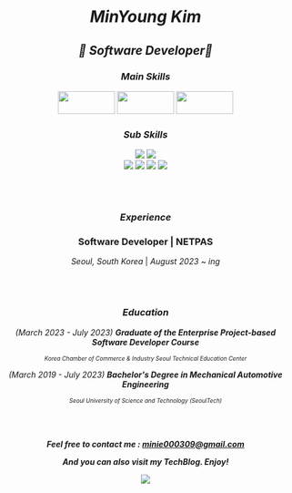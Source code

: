 <!--<img src="https://capsule-render.vercel.app/api?type=waving&color=FF8CC9&height=300&section=header&text=HanaV&fontSize=90&fontColor=FFFFFF" />-->

<div align="center">

<h1>

***MinYoung Kim***
 
</h1> 


<h2>
 
 ***🌱 Software Developer🌱***
 
 </h2>


<h3>

***Main Skills***

</h3>
  
<img src="https://img.shields.io/badge/C%23-239120?style=for-the-badge&logo=csharp&logoColor=white" width="100" height="40"/>
<img src="https://img.shields.io/badge/.NET-512BD4?style=for-the-badge&logo=.NET&logoColor=white" width="100" height="40"/>
<img src="https://img.shields.io/badge/Git-F05032?style=for-the-badge&logo=git&logoColor=white" width="100" height="40"/>

 
 <br>

 <h3>
 
 ***Sub Skills***

 </h3>

<img src="https://img.shields.io/badge/Java-007396?style=for-the-badge&logo=OpenJDK&logoColor=white"/>
<img src="https://img.shields.io/badge/Spring-6DB33F?style=for-the-badge&logo=Spring&logoColor=white"/>
<br>
<img src="https://img.shields.io/badge/JavaScript-F7DF1E?style=for-the-badge&logo=JavaScript&logoColor=black"/>
<img src="https://img.shields.io/badge/HTML5-E34F26?style=for-the-badge&logo=HTML5&logoColor=white"/>
<img src="https://img.shields.io/badge/CSS3-1572B6?style=for-the-badge&logo=CSS3&logoColor=white"/>
<img src="https://img.shields.io/badge/Thymeleaf-005F0F?style=for-the-badge&logo=Thymeleaf&logoColor=white"/>

<br><br>

<h3>

***Experience***

</h3>

### Software Developer | NETPAS
*Seoul, South Korea* | *August 2023* ~ *ing*


 <br><br>

 <h3>

***Education***

</h3>

   *(March 2023 - July 2023)*
 ***Graduate of the Enterprise Project-based Software Developer Course***
 
<sup style="font-size: 10px;">*Korea Chamber of Commerce & Industry Seoul Technical Education Center*</sup>

  
  

  *(March 2019 - July 2023)*
 ***Bachelor's Degree in Mechanical Automotive Engineering***

  <sup style="font-size: 10px;">*Seoul University of Science and Technology (SeoulTech)*</sup>
  

<br><br>

***Feel free to contact me : minie000309@gmail.com***
<!--LinkedIn: [Your Name](https://www.linkedin.com/in/yourname/)-->

***And you can also visit my TechBlog. Enjoy!***

<a href="https://hanav.tistory.com/"><img src="https://img.shields.io/badge/hanav tistory-000000?style=for-the-badge&logo=tistory&logoColor=white"/></a>


<br>

</div>



<!--

<h3>🎓 Education:</h3>

- [ 2023.03 ~ 2023.07 ] Graduate of the Enterprise Project-based Software Developer Course at Korea Chamber of Commerce & Industry Seoul Technical Education Center (Awarded as an Outstanding Student)
- [ 2019.03 ~ 2023.07 ] Bachelor's Degree in Mechanical Automotive Engineering from Seoul University of Science and Technology (SeoulTech)





<h3>📞 If you want to get in touch with me, feel free to use these emails:</h3>

- <img src="https://img.shields.io/badge/Gmail-EA4335?style=for-the-badge&logo=Gmail&logoColor=white"/> minie000309@gmail.com
- <img src="https://img.shields.io/badge/Naver-03C75A?style=for-the-badge&logo=naver&logoColor=white"/> minie2000@naver.com




<h3>📚 Also, feel free to visit my tech blog:</h3>
 
- <a href="https://hanav.tistory.com/"><img src="https://img.shields.io/badge/hanav tistory-000000?style=for-the-badge&logo=tistory&logoColor=white"/></a>


<h3>💻 Here are some of the technologies I frequently work with:</h3>

- <span>
  <img src="https://img.shields.io/badge/Java-007396?style=for-the-badge&logo=OpenJDK&logoColor=white"/>
  <img src="https://img.shields.io/badge/JavaScript-F7DF1E?style=for-the-badge&logo=JavaScript&logoColor=black"/>
  <img src="https://img.shields.io/badge/HTML5-E34F26?style=for-the-badge&logo=HTML5&logoColor=white"/>
  <img src="https://img.shields.io/badge/CSS3-1572B6?style=for-the-badge&logo=CSS3&logoColor=white"/>
  <img src="https://img.shields.io/badge/Thymeleaf-005F0F?style=for-the-badge&logo=Thymeleaf&logoColor=white"/>
</span>

- <span>
  <img src="https://img.shields.io/badge/Spring-6DB33F?style=for-the-badge&logo=Spring&logoColor=white"/>
  <img src="https://img.shields.io/badge/oracle-F80000?style=for-the-badge&logo=oracle&logoColor=white"/>
  <img src="https://img.shields.io/badge/mariadb-003545?style=for-the-badge&logo=mariadb&logoColor=white"/>
</span>


<h3>🔧 My preferred development tools:</h3>

- <span>
  <img src="https://img.shields.io/badge/eclipseide-2C2255?style=for-the-badge&logo=eclipseide&logoColor=white"/>
  <img src="https://img.shields.io/badge/visualstudiocode-007ACC?style=for-the-badge&logo=visualstudiocode&logoColor=white"/>
</span>

- <span>
  <img src="https://img.shields.io/badge/github-181717?style=for-the-badge&logo=github&logoColor=white"/>
  <img src="https://img.shields.io/badge/apachetomcat-F8DC75?style=for-the-badge&logo=apachetomcat&logoColor=black"/>
</span>


📈 You can find my projects and code mainly on GitHub. Feel free to explore my GitHub profile!

<h3>📊 Language usage statistics within my GitHub repositories:</h3>

<img src="https://github-readme-stats.vercel.app/api/top-langs/?username=hanav00&layout=compact">

<img src="https://github-readme-stats.vercel.app/api/top-langs/?username=hanav00&layout=compact&hide=scss,css">

<br>

🚀 I'm continuously growing and enjoying the journey of software development. If you want to collaborate or communicate with me, don't hesitate to reach out! 😊


<img src="https://github-readme-stats.vercel.app/api?username=hanav00&show_icons=true&theme=omni">

**hanav00/hanav00** is a ✨ _special_ ✨ repository because its `README.md` (this file) appears on your GitHub profile.

Here are some ideas to get you started:

- 🔭 I’m currently working on ...
- 🌱 I’m currently learning ...
- 👯 I’m looking to collaborate on ...
- 🤔 I’m looking for help with ...
- 💬 Ask me about ...
- 📫 How to reach me: ...
- 😄 Pronouns: ...
- ⚡ Fun fact: ...
-->
